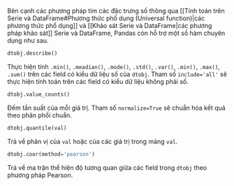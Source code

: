 
Bên cạnh các phương pháp tìm các đặc trưng số thông qua [[Tính toán trên Serie và DataFrame#Phương thức phổ dụng (Universal function)|các phương thức phổ dụng]] và [[Khảo sát Serie và DataFrame|các phương pháp khảo sát]] Serie và DataFrame, Pandas còn hỗ trợ một số hàm chuyên dụng như sau.

```python
dtobj.describe()
```
Thực hiện tính `.min()`, `.meadian()`, `.mode()`, `.std()`, `.var()`, `.min()`, `.max()`, `.sum()` trên các field có kiểu dữ liệu số của `dtobj`. Tham số `include='all'` sẽ thực hiện tính toán trên các field có kiểu dữ liệu không phải số. 

```python
dtobj.value_counts()
```
Đếm tần suất của mỗi giá trị. Tham số `normalize=True` sẽ chuẩn hóa kết quả theo phân phối chuẩn.

```python
dtobj.quantile(val)
```
Trả về phân vị của `val` hoặc của các giá trị trong mảng `val`.

```python
dtobj.coor(method='pearson')
```
Trả về ma trận thể hiện độ tương quan giữa các field trong `dtobj` theo phương pháp Pearson.
